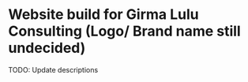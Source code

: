 # Website build for Girma Lulu Consulting (Logo/ Brand name still undecided)

TODO: Update descriptions

